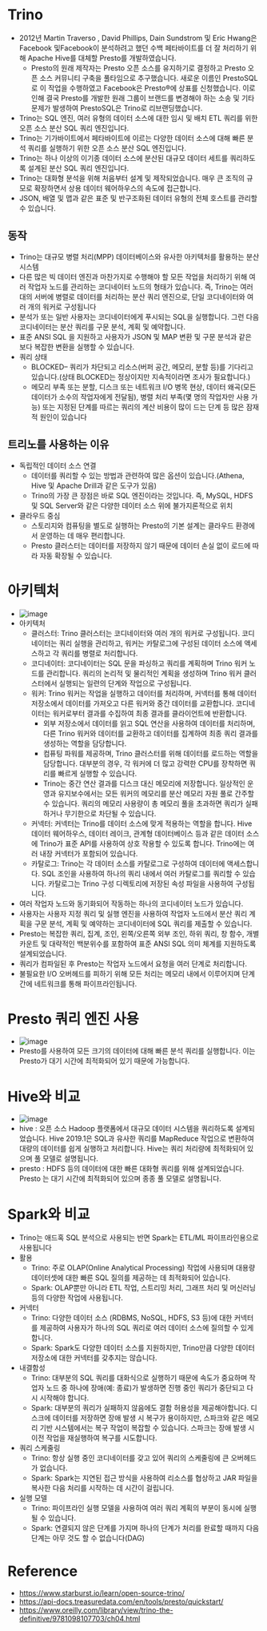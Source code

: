 # Trino
- 2012년 Martin Traverso , David Phillips, Dain Sundstrom 및 Eric Hwang은 Facebook 및Facebook이 분석하려고 했던 수백 페타바이트를 더 잘 처리하기 위해 Apache Hive를 대체할 Presto를 개발하였습니다.
  - Presto의 원래 제작자는 Presto 오픈 소스를 유지하기로 결정하고 Presto 오픈 소스 커뮤니티 구축을 풀타임으로 추구했습니다. 새로운 이름인 PrestoSQL로 이 작업을 수행하였고 Facebook은 Presto®에 상표를 신청했습니다. 이로 인해 결국 Presto를 개발한 원래 그룹이 브랜드를 변경해야 하는 소송 및 기타 문제가 발생하여 PrestoSQL은 Trino로 리브랜딩했습니다. 
- Trino는 SQL 엔진, 여러 유형의 데이터 소스에 대한 임시 및 배치 ETL 쿼리를 위한 오픈 소스 분산 SQL 쿼리 엔진입니다.
- Trino는 기가바이트에서 페타바이트에 이르는 다양한 데이터 소스에 대해 빠른 분석 쿼리를 실행하기 위한 오픈 소스 분산 SQL 엔진입니다.
- Trino는 하나 이상의 이기종 데이터 소스에 분산된 대규모 데이터 세트를 쿼리하도록 설계된 분산 SQL 쿼리 엔진입니다. 
- Trino는 대화형 분석을 위해 처음부터 설계 및 제작되었습니다. 매우 큰 조직의 규모로 확장하면서 상용 데이터 웨어하우스의 속도에 접근합니다.
- JSON, 배열 및 맵과 같은 표준 및 반구조화된 데이터 유형의 전체 호스트를 관리할 수 있습니다.

## 동작
- Trino는 대규모 병렬 처리(MPP) 데이터베이스와 유사한 아키텍처를 활용하는 분산 시스템
- 다른 많은 빅 데이터 엔진과 마찬가지로 수행해야 할 모든 작업을 처리하기 위해 여러 작업자 노드를 관리하는 코디네이터 노드의 형태가 있습니다. 즉, Trino는 여러 대의 서버에 병렬로 데이터를 처리하는 분산 쿼리 엔진으로, 단일 코디네이터와 여러 개의 워커로 구성됩니다
- 분석가 또는 일반 사용자는 코디네이터에게 푸시되는 SQL을 실행합니다. 그런 다음 코디네이터는 분산 쿼리를 구문 분석, 계획 및 예약합니다.
- 표준 ANSI SQL 을 지원하고 사용자가 JSON 및 MAP 변환 및 구문 분석과 같은 보다 복잡한 변환을 실행할 수 있습니다.
- 쿼리 상태
  - BLOCKED– 쿼리가 차단되고 리소스(버퍼 공간, 메모리, 분할 등)를 기다리고 있습니다.(상태 BLOCKED는 정상이지만 지속적이라면 조사가 필요합니다.)
  - 메모리 부족 또는 분할, 디스크 또는 네트워크 I/O 병목 현상, 데이터 왜곡(모든 데이터가 소수의 작업자에게 전달됨), 병렬 처리 부족(몇 명의 작업자만 사용 가능) 또는 지정된 단계를 따르는 쿼리의 계산 비용이 많이 드는 단계 등 많은 잠재적 원인이 있습니다

## 트리노를 사용하는 이유
- 독립적인 데이터 소스 연결
  - 데이터를 쿼리할 수 있는 방법과 관련하여 많은 옵션이 있습니다.(Athena, Hive 및 Apache Drill과 같은 도구가 있음)
  - Trino의 가장 큰 장점은 바로 SQL 엔진이라는 것입니다. 즉, MySQL, HDFS 및 SQL Server와 같은 다양한 데이터 소스 위에 불가지론적으로 위치
- 클라우드 중심
  - 스토리지와 컴퓨팅을 별도로 실행하는 Presto의 기본 설계는 클라우드 환경에서 운영하는 데 매우 편리합니다.
  - Presto 클러스터는 데이터를 저장하지 않기 때문에 데이터 손실 없이 로드에 따라 자동 확장될 수 있습니다.

# 아키텍처
- ![image](https://user-images.githubusercontent.com/47103479/214316490-d29c0921-0931-4a71-bf4c-525453b96056.png)
- 아키텍처
  - 클러스터: Trino 클러스터는 코디네이터와 여러 개의 워커로 구성됩니다. 코디네이터는 쿼리 실행을 관리하고, 워커는 카탈로그에 구성된 데이터 소스에 액세스하고 각 쿼리를 병렬로 처리합니다.
  - 코디네이터: 코디네이터는 SQL 문을 파싱하고 쿼리를 계획하며 Trino 워커 노드를 관리합니다. 쿼리의 논리적 및 물리적인 계획을 생성하며 Trino 워커 클러스터에서 실행되는 일련의 단계와 작업으로 구성됩니다.
  - 워커: Trino 워커는 작업을 실행하고 데이터를 처리하며, 커넥터를 통해 데이터 저장소에서 데이터를 가져오고 다른 워커와 중간 데이터를 교환합니다. 코디네이터는 워커로부터 결과를 수집하여 최종 결과를 클라이언트에 반환합니다.
    - 외부 저장소에서 데이터를 읽고 SQL 연산을 사용하여 데이터를 처리하며, 다른 Trino 워커와 데이터를 교환하고 데이터를 집계하여 최종 쿼리 결과를 생성하는 역할을 담당합니다.
    - 컴퓨팅 파워를 제공하며, Trino 클러스터를 위해 데이터를 로드하는 역할을 담당합니다. 대부분의 경우, 각 워커에 더 많고 강력한 CPU를 장착하면 쿼리를 빠르게 실행할 수 있습니다.
    - Trino는 중간 연산 결과를 디스크 대신 메모리에 저장합니다. 일상적인 운영과 유지보수에서는 모든 워커의 메모리를 분산 메모리 자원 풀로 간주할 수 있습니다. 쿼리의 메모리 사용량이 총 메모리 풀을 초과하면 쿼리가 실패하거나 무기한으로 차단될 수 있습니다.
  - 커넥터: 커넥터는 Trino를 데이터 소스에 맞게 적용하는 역할을 합니다. Hive 데이터 웨어하우스, 데이터 레이크, 관계형 데이터베이스 등과 같은 데이터 소스에 Trino가 표준 API를 사용하여 상호 작용할 수 있도록 합니다. Trino에는 여러 내장 커넥터가 포함되어 있습니다.
  - 카탈로그: Trino는 각 데이터 소스를 카탈로그로 구성하여 데이터에 액세스합니다. SQL 조인을 사용하여 하나의 쿼리 내에서 여러 카탈로그를 쿼리할 수 있습니다. 카탈로그는 Trino 구성 디렉토리에 저장된 속성 파일을 사용하여 구성됩니다.
- 여러 작업자 노드와 동기화되어 작동하는 하나의 코디네이터 노드가 있습니다.
- 사용자는 사용자 지정 쿼리 및 실행 엔진을 사용하여 작업자 노드에서 분산 쿼리 계획을 구문 분석, 계획 및 예약하는 코디네이터에 SQL 쿼리를 제출할 수 있습니다.
- Presto는 복잡한 쿼리, 집계, 조인, 왼쪽/오른쪽 외부 조인, 하위 쿼리, 창 함수, 개별 카운트 및 대략적인 백분위수를 포함하여 표준 ANSI SQL 의미 체계를 지원하도록 설계되었습니다.
- 쿼리가 컴파일된 후 Presto는 작업자 노드에서 요청을 여러 단계로 처리합니다.
- 불필요한 I/O 오버헤드를 피하기 위해 모든 처리는 메모리 내에서 이루어지며 단계 간에 네트워크를 통해 파이프라인됩니다.

# Presto 쿼리 엔진 사용
- ![image](https://user-images.githubusercontent.com/47103479/214317418-e8faa13d-437a-477e-b2e1-c7f675415dfb.png)
- Presto를 사용하여 모든 크기의 데이터에 대해 빠른 분석 쿼리를 실행합니다. 이는 Presto가 대기 시간에 최적화되어 있기 때문에 가능합니다.

# Hive와 비교 
- ![image](https://user-images.githubusercontent.com/47103479/214318144-b2a60a67-6f08-493e-b8bb-8b18be1a7d28.png)
- hive : 오픈 소스 Hadoop 플랫폼에서 대규모 데이터 시스템을 쿼리하도록 설계되었습니다. Hive 2019.1은 SQL과 유사한 쿼리를 MapReduce 작업으로 변환하여 대량의 데이터를 쉽게 실행하고 처리합니다. Hive는 쿼리 처리량에 최적화되어 있으며 풀 모델로 설명됩니다.
- presto : HDFS 등의 데이터에 대한 빠른 대화형 쿼리를 위해 설계되었습니다. Presto 는 대기 시간에 최적화되어 있으며 종종 풀 모델로 설명됩니다.

# Spark와 비교 
- Trino는 애드혹 SQL 분석으로 사용되는 반면 Spark는 ETL/ML 파이프라인용으로 사용됩니다
- 활용
  - Trino: 주로 OLAP(Online Analytical Processing) 작업에 사용되며 대용량 데이터셋에 대한 빠른 SQL 질의를 제공하는 데 최적화되어 있습니다.
  - Spark: OLAP뿐만 아니라 ETL 작업, 스트리밍 처리, 그래프 처리 및 머신러닝 등의 다양한 작업에 사용됩니다.
- 커넥터
  - Trino: 다양한 데이터 소스 (RDBMS, NoSQL, HDFS, S3 등)에 대한 커넥터를 제공하여 사용자가 하나의 SQL 쿼리로 여러 데이터 소스에 질의할 수 있게 합니다.
  - Spark: Spark도 다양한 데이터 소스를 지원하지만, Trino만큼 다양한 데이터 저장소에 대한 커넥터를 갖추지는 않습니다.
- 내결함성
  - Trino: 대부분의 SQL 쿼리를 대화식으로 실행하기 때문에 속도가 중요하며 작업자 노드 중 하나에 장애(예: 종료)가 발생하면 진행 중인 쿼리가 중단되고 다시 시작해야 합니다.
  - Spark: 대부분의 쿼리가 실패하지 않음에도 결함 허용성을 제공해야합니다. 디스크에 데이터를 저장하면 장애 발생 시 복구가 용이하지만, 스파크와 같은 메모리 기반 시스템에서는 복구 작업이 복잡할 수 있습니다. 스파크는 장애 발생 시 이전 작업을 재실행하여 복구를 시도합니다.
- 쿼리 스케줄링
  - Trino: 항상 실행 중인 코디네이터를 갖고 있어 쿼리의 스케줄링에 큰 오버헤드가 없습니다.
  - Spark: Spark는 지연된 접근 방식을 사용하여 리소스를 협상하고 JAR 파일을 복사한 다음 처리를 시작하는 데 시간이 걸립니다.
- 실행 모델 
  - Trino: 파이프라인 실행 모델을 사용하여 여러 쿼리 계획의 부분이 동시에 실행될 수 있습니다.
  - Spark: 연결되지 않은 단계를 가지며 하나의 단계가 처리를 완료할 때까지 다음 단계는 아무 것도 할 수 없습니다(DAG) 

# Reference
- https://www.starburst.io/learn/open-source-trino/
- https://api-docs.treasuredata.com/en/tools/presto/quickstart/
- https://www.oreilly.com/library/view/trino-the-definitive/9781098107703/ch04.html
